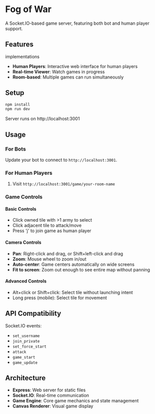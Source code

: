 # Fog of War

A Socket.IO-based game server, featuring both bot and human player support.

## Features

implementations
- **Human Players**: Interactive web interface for human players
- **Real-time Viewer**: Watch games in progress
- **Room-based**: Multiple games can run simultaneously

## Setup

```bash
npm install
npm run dev
```

Server runs on http://localhost:3001

## Usage

### For Bots
Update your bot to connect to `http://localhost:3001`.

### For Human Players
1. Visit `http://localhost:3001/game/your-room-name`

### Game Controls

#### Basic Controls
- Click owned tile with >1 army to select
- Click adjacent tile to attack/move
- Press 'j' to join game as human player

#### Camera Controls
- **Pan**: Right-click and drag, or Shift+left-click and drag
- **Zoom**: Mouse wheel to zoom in/out
- **Auto-center**: Game centers automatically on wide screens
- **Fit to screen**: Zoom out enough to see entire map without panning

#### Advanced Controls
- Alt+click or Shift+click: Select tile without launching intent
- Long press (mobile): Select tile for movement

## API Compatibility

Socket.IO events:
- `set_username`
- `join_private` 
- `set_force_start`
- `attack`
- `game_start`
- `game_update`

## Architecture

- **Express**: Web server for static files
- **Socket.IO**: Real-time communication
- **Game Engine**: Core game mechanics and state management
- **Canvas Renderer**: Visual game display